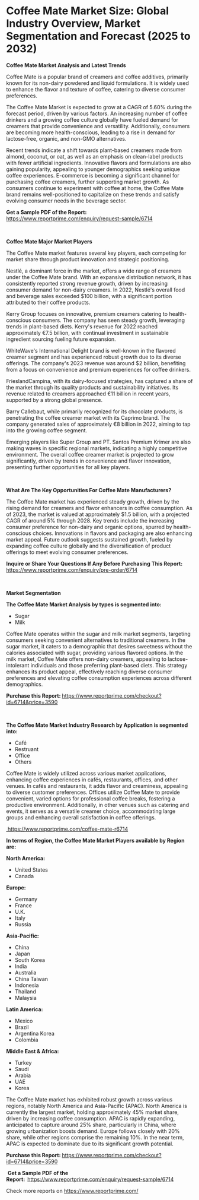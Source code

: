 <p><h1>Coffee Mate Market Size: Global Industry Overview, Market Segmentation and Forecast (2025 to 2032)</h1></p><p><strong>Coffee Mate Market Analysis and Latest Trends</strong></p>
<p><p>Coffee Mate is a popular brand of creamers and coffee additives, primarily known for its non-dairy powdered and liquid formulations. It is widely used to enhance the flavor and texture of coffee, catering to diverse consumer preferences.</p><p>The Coffee Mate Market is expected to grow at a CAGR of 5.60% during the forecast period, driven by various factors. An increasing number of coffee drinkers and a growing coffee culture globally have fueled demand for creamers that provide convenience and versatility. Additionally, consumers are becoming more health-conscious, leading to a rise in demand for lactose-free, organic, and non-GMO alternatives.</p><p>Recent trends indicate a shift towards plant-based creamers made from almond, coconut, or oat, as well as an emphasis on clean-label products with fewer artificial ingredients. Innovative flavors and formulations are also gaining popularity, appealing to younger demographics seeking unique coffee experiences. E-commerce is becoming a significant channel for purchasing coffee creamers, further supporting market growth. As consumers continue to experiment with coffee at home, the Coffee Mate brand remains well-positioned to capitalize on these trends and satisfy evolving consumer needs in the beverage sector.</p></p>
<p><strong>Get a Sample PDF of the Report:&nbsp;</strong> <a href="https://www.reportprime.com/enquiry/request-sample/6714?utm_campaign=2216&utm_medium=2&utm_source=Github&utm_content=ia&utm_term=19032025&utm_id=coffee-mate">https://www.reportprime.com/enquiry/request-sample/6714</a></p>
<p>&nbsp;</p>
<p><strong>Coffee Mate Major Market Players</strong></p>
<p><p>The Coffee Mate market features several key players, each competing for market share through product innovation and strategic positioning. </p><p>Nestlé, a dominant force in the market, offers a wide range of creamers under the Coffee Mate brand. With an expansive distribution network, it has consistently reported strong revenue growth, driven by increasing consumer demand for non-dairy creamers. In 2022, Nestlé's overall food and beverage sales exceeded $100 billion, with a significant portion attributed to their coffee products.</p><p>Kerry Group focuses on innovative, premium creamers catering to health-conscious consumers. The company has seen steady growth, leveraging trends in plant-based diets. Kerry's revenue for 2022 reached approximately €7.5 billion, with continual investment in sustainable ingredient sourcing fueling future expansion.</p><p>WhiteWave's International Delight brand is well-known in the flavored creamer segment and has experienced robust growth due to its diverse offerings. The company's 2023 revenue was around $2 billion, benefiting from a focus on convenience and premium experiences for coffee drinkers.</p><p>FrieslandCampina, with its dairy-focused strategies, has captured a share of the market through its quality products and sustainability initiatives. Its revenue related to creamers approached €11 billion in recent years, supported by a strong global presence.</p><p>Barry Callebaut, while primarily recognized for its chocolate products, is penetrating the coffee creamer market with its Caprimo brand. The company generated sales of approximately €8 billion in 2022, aiming to tap into the growing coffee segment.</p><p>Emerging players like Super Group and PT. Santos Premium Krimer are also making waves in specific regional markets, indicating a highly competitive environment. The overall coffee creamer market is projected to grow significantly, driven by trends in convenience and flavor innovation, presenting further opportunities for all key players.</p></p>
<p>&nbsp;</p>
<p><strong>What Are The Key Opportunities For Coffee Mate Manufacturers?</strong></p>
<p><p>The Coffee Mate market has experienced steady growth, driven by the rising demand for creamers and flavor enhancers in coffee consumption. As of 2023, the market is valued at approximately $1.5 billion, with a projected CAGR of around 5% through 2028. Key trends include the increasing consumer preference for non-dairy and organic options, spurred by health-conscious choices. Innovations in flavors and packaging are also enhancing market appeal. Future outlook suggests sustained growth, fueled by expanding coffee culture globally and the diversification of product offerings to meet evolving consumer preferences.</p></p>
<p><strong>Inquire or Share Your Questions If Any Before Purchasing This Report:</strong> <a href="https://www.reportprime.com/enquiry/pre-order/6714?utm_campaign=2216&utm_medium=2&utm_source=Github&utm_content=ia&utm_term=19032025&utm_id=coffee-mate">https://www.reportprime.com/enquiry/pre-order/6714</a></p>
<p>&nbsp;</p>
<p><strong>Market Segmentation</strong></p>
<p><strong>The Coffee Mate Market Analysis by types is segmented into:</strong></p>
<p><ul><li>Sugar</li><li>Milk</li></ul></p>
<p><p>Coffee Mate operates within the sugar and milk market segments, targeting consumers seeking convenient alternatives to traditional creamers. In the sugar market, it caters to a demographic that desires sweetness without the calories associated with sugar, providing various flavored options. In the milk market, Coffee Mate offers non-dairy creamers, appealing to lactose-intolerant individuals and those preferring plant-based diets. This strategy enhances its product appeal, effectively reaching diverse consumer preferences and elevating coffee consumption experiences across different demographics.</p></p>
<p><strong>Purchase this Report:&nbsp;</strong><a href="https://www.reportprime.com/checkout?id=6714&price=3590&utm_campaign=2216&utm_medium=2&utm_source=Github&utm_content=ia&utm_term=19032025&utm_id=coffee-mate">https://www.reportprime.com/checkout?id=6714&price=3590</a></p>
<p>&nbsp;</p>
<p><strong>The Coffee Mate Market Industry Research by Application is segmented into:</strong></p>
<p><ul><li>Café</li><li>Restruant</li><li>Office</li><li>Others</li></ul></p>
<p><p>Coffee Mate is widely utilized across various market applications, enhancing coffee experiences in cafés, restaurants, offices, and other venues. In cafés and restaurants, it adds flavor and creaminess, appealing to diverse customer preferences. Offices utilize Coffee Mate to provide convenient, varied options for professional coffee breaks, fostering a productive environment. Additionally, in other venues such as catering and events, it serves as a versatile creamer choice, accommodating large groups and enhancing overall satisfaction in coffee offerings.</p></p>
<p><a href="https://www.reportprime.com/coffee-mate-r6714?utm_campaign=2216&utm_medium=2&utm_source=Github&utm_content=ia&utm_term=19032025&utm_id=coffee-mate">&nbsp;https://www.reportprime.com/coffee-mate-r6714</a></p>
<p><strong>In terms of Region, the Coffee Mate Market Players available by Region are:</strong></p>
<p>
    <p> <strong> North America: </strong>
        <ul>
            <li>United States</li>
            <li>Canada</li>
        </ul>
        </p> 
    <p> <strong> Europe: </strong>
        <ul>
            <li>Germany</li>
            <li>France</li>
            <li>U.K.</li>
            <li>Italy</li>
            <li>Russia</li>
        </ul>
        </p> 
    <p> <strong> Asia-Pacific: </strong>
        <ul>
            <li>China</li>
            <li>Japan</li>
            <li>South Korea</li>
            <li>India</li>
            <li>Australia</li>
            <li>China Taiwan</li>
            <li>Indonesia</li>
            <li>Thailand</li>
            <li>Malaysia</li>
        </ul>
        </p> 
    <p> <strong> Latin America: </strong>
        <ul>
            <li>Mexico</li>
            <li>Brazil</li>
            <li>Argentina Korea</li>
            <li>Colombia</li>
        </ul>
        </p> 
    <p> <strong> Middle East & Africa: </strong>
        <ul>
            <li>Turkey</li>
            <li>Saudi</li>
            <li>Arabia</li>
            <li>UAE</li>
            <li>Korea</li>
        </ul>
    </p>
    </p>
<p><p>The Coffee Mate market has exhibited robust growth across various regions, notably North America and Asia-Pacific (APAC). North America is currently the largest market, holding approximately 45% market share, driven by increasing coffee consumption. APAC is rapidly expanding, anticipated to capture around 25% share, particularly in China, where growing urbanization boosts demand. Europe follows closely with 20% share, while other regions comprise the remaining 10%. In the near term, APAC is expected to dominate due to its significant growth potential.</p></p>
<p><strong>Purchase this Report: </strong><a href="https://www.reportprime.com/checkout?id=6714&price=3590&utm_campaign=2216&utm_medium=2&utm_source=Github&utm_content=ia&utm_term=19032025&utm_id=coffee-mate">https://www.reportprime.com/checkout?id=6714&price=3590</a></p>
<p>&nbsp;<strong>Get a Sample PDF of the Report:&nbsp;&nbsp;</strong><a href="https://www.reportprime.com/enquiry/request-sample/6714?utm_campaign=2216&utm_medium=2&utm_source=Github&utm_content=ia&utm_term=19032025&utm_id=coffee-mate">https://www.reportprime.com/enquiry/request-sample/6714</a></p>
<p><strong></strong></p>
<p>Check more reports on <a href="https://www.reportprime.com/?utm_campaign=2216&utm_medium=2&utm_source=Github&utm_content=ia&utm_term=19032025&utm_id=coffee-mate">https://www.reportprime.com/</a></p>